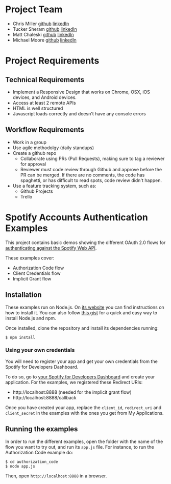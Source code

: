 # Project Team
* Chris Miller [github](https://github.com/ChrisMiller83) [linkedIn](https://www.linkedin.com/in/chris-miller-0450a1aa/)
* Tucker Sheram [github](https://github.com/tgsher9329) [linkedIn](https://www.linkedin.com/in/tucker-sheram-060a59204/)
* Matt Chaleski [github](https://github.com/MattChale123) [linkedIn](https://www.linkedin.com/in/matt-chaleski-90ab701b8/)
* Michael Moore [github](https://github.com/michaelhmoore) [linkedIn](https://www.linkedin.com/in/michael-h-moore/)

# Project Requirements
## Technical Requirements
* Implement a Responsive Design that works on Chrome, OSX, iOS devices, and Android devices.
* Access at least 2 remote APIs
* HTML is well structured
* Javascript loads correctly and doesn't have any console errors

## Workflow Requirements
* Work in a group
* Use agile methodolgy (daily standups)
* Create a github repo
  * Collaborate using PRs (Pull Requests), making sure to tag a reviewer for approval
  * Reviewer must code review through Github and approve before the PR can be merged. If there are no comments, the code has spaghetti, or has difficult to read spots, code review didn't happen.
* Use a feature tracking system, such as:
  * Github Projects
  * Trello


# Spotify Accounts Authentication Examples

This project contains basic demos showing the different OAuth 2.0 flows for [authenticating against the Spotify Web API](https://developer.spotify.com/web-api/authorization-guide/).

These examples cover:

* Authorization Code flow
* Client Credentials flow
* Implicit Grant flow

## Installation

These examples run on Node.js. On [its website](http://www.nodejs.org/download/) you can find instructions on how to install it. You can also follow [this gist](https://gist.github.com/isaacs/579814) for a quick and easy way to install Node.js and npm.

Once installed, clone the repository and install its dependencies running:

    $ npm install

### Using your own credentials
You will need to register your app and get your own credentials from the Spotify for Developers Dashboard.

To do so, go to [your Spotify for Developers Dashboard](https://beta.developer.spotify.com/dashboard) and create your application. For the examples, we registered these Redirect URIs:

* http://localhost:8888 (needed for the implicit grant flow)
* http://localhost:8888/callback

Once you have created your app, replace the `client_id`, `redirect_uri` and `client_secret` in the examples with the ones you get from My Applications.

## Running the examples
In order to run the different examples, open the folder with the name of the flow you want to try out, and run its `app.js` file. For instance, to run the Authorization Code example do:

    $ cd authorization_code
    $ node app.js

Then, open `http://localhost:8888` in a browser.
